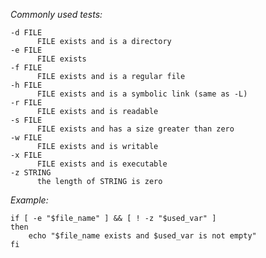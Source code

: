 *Commonly used tests:*

    -d FILE
          FILE exists and is a directory
    -e FILE
          FILE exists
    -f FILE
          FILE exists and is a regular file
    -h FILE
          FILE exists and is a symbolic link (same as -L)
    -r FILE
          FILE exists and is readable
    -s FILE
          FILE exists and has a size greater than zero
    -w FILE
          FILE exists and is writable
    -x FILE
          FILE exists and is executable
    -z STRING
          the length of STRING is zero
          
*Example:*

    if [ -e "$file_name" ] && [ ! -z "$used_var" ]
    then
        echo "$file_name exists and $used_var is not empty"
    fi
